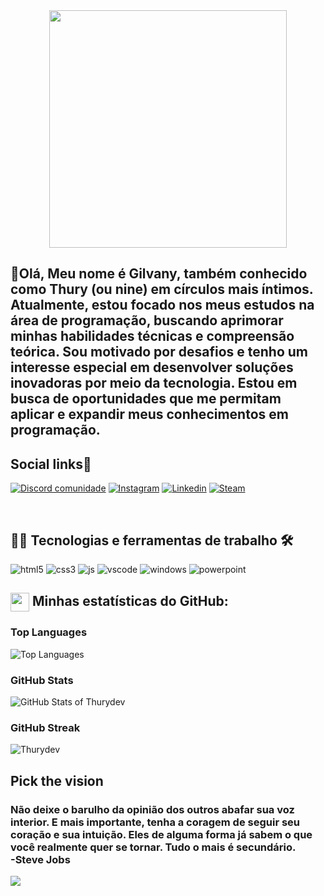 <div align="center">
   <!-- <img height="350em" src="./.github/assets/cover_.png"/> -->
   <img height="380em" src="https://user-images.githubusercontent.com/70382532/138322189-2db8df52-9dcb-40a0-88a8-c365466bd33d.gif"/>
</div>
<div><h2>👋Olá,
Meu nome é Gilvany, também conhecido como Thury (ou nine) em círculos mais íntimos. Atualmente, estou focado nos meus estudos na área de programação, buscando aprimorar minhas habilidades técnicas e compreensão teórica. Sou motivado por desafios e tenho um interesse especial em desenvolver soluções inovadoras por meio da tecnologia. Estou em busca de oportunidades que me permitam aplicar e expandir meus conhecimentos em programação.</h2></div>

 <div>
<h2>Social links🔗</h2>
  </div>
  
[![Discord comunidade](https://img.shields.io/badge/Discord-7289DA?style=for-the-badge&logo=discord&logoColor=white)](https://discord.gg/neZ9UKE9QX)
[![Instagram](https://img.shields.io/badge/Instagram-E4405F?style=for-the-badge&logo=instagram&logoColor=white)](https://www.instagram.com/nine_thury_/)
[![Linkedin](https://img.shields.io/badge/LinkedIn-0077B5?style=for-the-badge&logo=linkedin&logoColor=white)](https://www.linkedin.com/in/gilvany-thury-4992a52b9/?originalSubdomain=br)
[![Steam](https://img.shields.io/badge/Steam-000000?style=for-the-badge&logo=steam&logoColor=white)](https://steamcommunity.com/profiles/76561198826910110/)
 

<div stile="display: display_block"><br/>
    <h2>👨‍💻 Tecnologias e ferramentas de trabalho 🛠</h2>
    <img aling= "center" alt="html5" src="https://img.shields.io/badge/HTML5-000?style=for-the-badge&logo=html5" />
     <img aling= "center" alt="css3" src="https://img.shields.io/badge/CSS3-000?style=for-the-badge&logo=css3&logoColor=blue" />
     <img aling= "center" alt="js" src="https://img.shields.io/badge/JavaScript-000?style=for-the-badge&logo=javascript&logoColor=yellow" />
     <img aling= "center" alt="vscode" src="https://img.shields.io/badge/Visual%20Studio%20Code-000?style=for-the-badge&labelColor=000&logo=visual-studio-code&logoColor=blue" />
     <img aling= "center" alt="windows" src="https://img.shields.io/badge/Windows-000?style=for-the-badge&logo=windows&logoColor=blue" />
     <img aling= "center" alt="powerpoint" src="https://img.shields.io/badge/Microsoft_PowerPoint-000?style=for-the-badge&logo=microsoft-powerpoint&logoColor=orange" />



<div>
      <h2><img src="https://github.githubassets.com/images/modules/logos_page/GitHub-Mark.png" width="30" style="vertical-align: middle;"> Minhas estatísticas do GitHub:</h2>

  <h3>Top Languages</h3>
  <img src="https://github-readme-stats.vercel.app/api/top-langs/?username=Thurydev&theme=radical&layout=compact" alt="Top Languages">
  
  <h3>GitHub Stats</h3>
  <img src="https://github-readme-stats.vercel.app/api?username=Thurydev&show_icons=true&theme=radical" alt="GitHub Stats of Thurydev">
  
  <h3>GitHub Streak</h3>
  <img
    src="https://github-readme-streak-stats.herokuapp.com/?user=Thurydev&theme=radical"
    alt="Thurydev"
  >
</div>

    
<div> <h2>Pick the vision </h2>
 <h3>Não deixe o barulho da opinião dos outros abafar sua voz interior. E mais importante, tenha a coragem de seguir seu coração e sua intuição. Eles de alguma forma já sabem o que você realmente quer se tornar. Tudo o mais é secundário. <br/>
-Steve Jobs</h3></div>
<div>
<img src="https://github.com/LuigiGF/LuigiGF/blob/output/github-contribution-grid-snake.svg">
</div>
